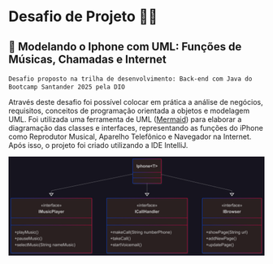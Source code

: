 # Desafio de Projeto 👩‍💻
## 📲 Modelando o Iphone com UML: Funções de Músicas, Chamadas e Internet

    Desafio proposto na trilha de desenvolvimento: Back-end com Java do Bootcamp Santander 2025 pela DIO

Através deste desafio foi possível colocar em prática a análise de negócios, requisitos, conceitos de programação orientada a objetos e modelagem UML. Foi utilizada uma ferramenta de UML ([Mermaid](https://mermaid.js.org/)) para elaborar a diagramação das classes e interfaces, representando as funções do iPhone como Reprodutor Musical, Aparelho Telefônico e Navegador na Internet. Após isso, o projeto foi criado utilizando a IDE IntelliJ.


![](https://github.com/phpaulo/dio-trilha-java-basico/blob/main/DesafioIphone/Mermaid_Chart.png?raw=true)